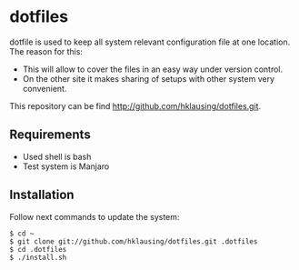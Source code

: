 dotfiles
========

dotfile is used to keep all system relevant configuration file at one
location. The reason for this:

* This will allow to cover the files in an easy way under
version control.
* On the other site it makes sharing of setups
with other system very convenient.

This repository can be find <http://github.com/hklausing/dotfiles.git>.


Requirements
------------

* Used shell is bash
* Test system is Manjaro


Installation
------------

Follow next commands to update the system:

~~~{.bash}
$ cd ~
$ git clone git://github.com/hklausing/dotfiles.git .dotfiles
$ cd .dotfiles
$ ./install.sh
~~~~~~~~~~



